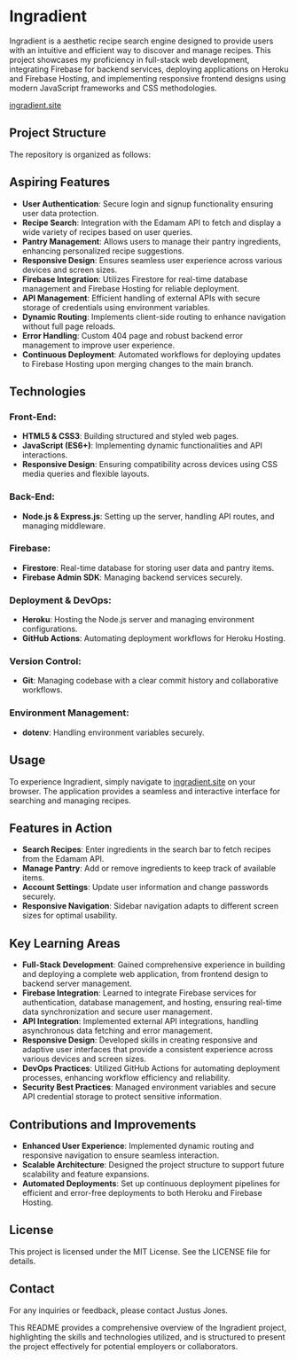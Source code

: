 # Ingradient

Ingradient is a aesthetic recipe search engine designed to provide users with an intuitive and efficient way to discover and manage recipes. This project showcases my proficiency in full-stack web development, integrating Firebase for backend services, deploying applications on Heroku and Firebase Hosting, and implementing responsive frontend designs using modern JavaScript frameworks and CSS methodologies.

[ingradient.site](http://ingradient.site)


## Project Structure

The repository is organized as follows:

## Aspiring Features

- **User Authentication**: Secure login and signup functionality ensuring user data protection.
- **Recipe Search**: Integration with the Edamam API to fetch and display a wide variety of recipes based on user queries.
- **Pantry Management**: Allows users to manage their pantry ingredients, enhancing personalized recipe suggestions.
- **Responsive Design**: Ensures seamless user experience across various devices and screen sizes.
- **Firebase Integration**: Utilizes Firestore for real-time database management and Firebase Hosting for reliable deployment.
- **API Management**: Efficient handling of external APIs with secure storage of credentials using environment variables.
- **Dynamic Routing**: Implements client-side routing to enhance navigation without full page reloads.
- **Error Handling**: Custom 404 page and robust backend error management to improve user experience.
- **Continuous Deployment**: Automated workflows for deploying updates to Firebase Hosting upon merging changes to the main branch.

## Technologies

### Front-End:

- **HTML5 & CSS3**: Building structured and styled web pages.
- **JavaScript (ES6+)**: Implementing dynamic functionalities and API interactions.
- **Responsive Design**: Ensuring compatibility across devices using CSS media queries and flexible layouts.

### Back-End:

- **Node.js & Express.js**: Setting up the server, handling API routes, and managing middleware.

### Firebase:

- **Firestore**: Real-time database for storing user data and pantry items.
- **Firebase Admin SDK**: Managing backend services securely.

### Deployment & DevOps:

- **Heroku**: Hosting the Node.js server and managing environment configurations.
- **GitHub Actions**: Automating deployment workflows for Heroku Hosting.

### Version Control:

- **Git**: Managing codebase with a clear commit history and collaborative workflows.

### Environment Management:

- **dotenv**: Handling environment variables securely.

## Usage

To experience Ingradient, simply navigate to [ingradient.site](http://ingradient.site) on your browser. The application provides a seamless and interactive interface for searching and managing recipes.

## Features in Action

- **Search Recipes**: Enter ingredients in the search bar to fetch recipes from the Edamam API.
- **Manage Pantry**: Add or remove ingredients to keep track of available items.
- **Account Settings**: Update user information and change passwords securely.
- **Responsive Navigation**: Sidebar navigation adapts to different screen sizes for optimal usability.

## Key Learning Areas

- **Full-Stack Development**: Gained comprehensive experience in building and deploying a complete web application, from frontend design to backend server management.
- **Firebase Integration**: Learned to integrate Firebase services for authentication, database management, and hosting, ensuring real-time data synchronization and secure user management.
- **API Integration**: Implemented external API integrations, handling asynchronous data fetching and error management.
- **Responsive Design**: Developed skills in creating responsive and adaptive user interfaces that provide a consistent experience across various devices and screen sizes.
- **DevOps Practices**: Utilized GitHub Actions for automating deployment processes, enhancing workflow efficiency and reliability.
- **Security Best Practices**: Managed environment variables and secure API credential storage to protect sensitive information.

## Contributions and Improvements

- **Enhanced User Experience**: Implemented dynamic routing and responsive navigation to ensure seamless interaction.
- **Scalable Architecture**: Designed the project structure to support future scalability and feature expansions.
- **Automated Deployments**: Set up continuous deployment pipelines for efficient and error-free deployments to both Heroku and Firebase Hosting.

## License

This project is licensed under the MIT License. See the LICENSE file for details.

## Contact

For any inquiries or feedback, please contact Justus Jones.

This README provides a comprehensive overview of the Ingradient project, highlighting the skills and technologies utilized, and is structured to present the project effectively for potential employers or collaborators.
